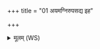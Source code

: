 +++
title = "01 अयमग्निरुपसद्य इह"

+++
<details><summary>मूलम् (WS)</summary>

अयमग्निरुपसद्य इह सूर्य उदेतु ते । तु. शौ.सं. ५.३०.११  
उदेहि मृत्योर्गम्भीरात् कृच्छाच्चित्तमसस्परि ॥ १ ॥
</details>